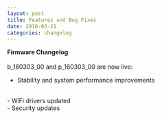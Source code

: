 ```yaml
---
layout: post
title: Features and Bug Fixes
date: 2016-03-21
categories: changelog
---
```


**Firmware Changelog**
<br><br>
b_160303_00 and p_160303_00 are now live:
<br>
- Stability and system performance improvements
<br>
- WiFi drivers updated
<br>
- Security updates
